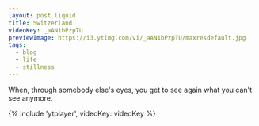 ```yaml
---
layout: post.liquid
title: Switzerland
videoKey: _aAN1bPzpTU
previewImage: https://i3.ytimg.com/vi/_aAN1bPzpTU/maxresdefault.jpg
tags:
  - blog
  - life
  - stillness
---
```


When, through somebody else's eyes, you get to see again what you can't
see anymore.

{% include 'ytplayer', videoKey: videoKey %}
